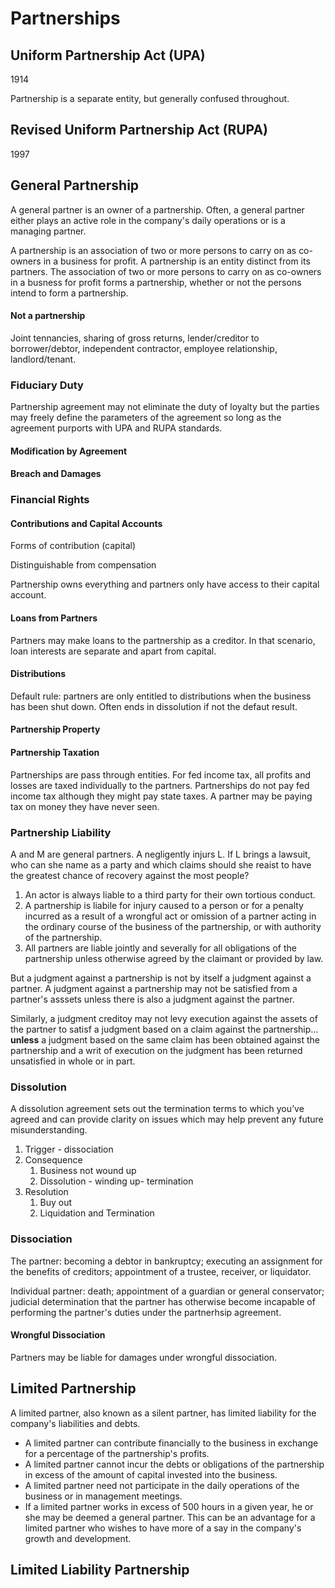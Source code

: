 # Partnerships

## Uniform Partnership Act (UPA)

1914

Partnership is a separate entity, but generally confused throughout.

## Revised Uniform Partnership Act (RUPA)

1997

## General Partnership

A general partner is an owner of a partnership. Often, a general partner either plays an active role in the company's daily operations or is a managing partner.

A partnership is an association of two or more persons to carry on as co-owners in a business for profit. A partnership is an entity distinct from its partners. The association of two or more persons to carry on as co-owners in a busness for profit forms a partnership, whether or not the persons intend to form a partnership.&#x20;

#### Not a partnership

Joint tennancies, sharing of gross returns, lender/creditor to borrower/debtor, independent contractor, employee relationship, landlord/tenant.&#x20;

### Fiduciary Duty

Partnership agreement may not eliminate the duty of loyalty but the parties may freely define the parameters of the agreement so long as the agreement purports with UPA and RUPA standards.&#x20;

#### Modification by Agreement

#### Breach and Damages

### Financial Rights

#### Contributions and Capital Accounts

Forms of contribution (capital)

Distinguishable from compensation

Partnership owns everything and partners only have access to their capital account.&#x20;

#### Loans from Partners

Partners may make loans to the partnership as a creditor. In that scenario, loan interests are separate and apart from capital.&#x20;

#### Distributions

Default rule: partners are only entitled to distributions when the business has been shut down. Often ends in dissolution if not the defaut result.

#### Partnership Property

#### Partnership Taxation&#x20;

Partnerships are pass through entities. For fed income tax, all profits and losses are taxed individually to the partners. Partnerships do not pay fed income tax although they might pay state taxes. A partner may be paying tax on money they have never seen.&#x20;

### Partnership Liability

A and M are general partners. A negligently injurs L. If L brings a lawsuit, who can she name as a party and which claims should she reaist to have the greatest chance of recovery against the most people?&#x20;

1. An actor is always liable to a third party for their own tortious conduct.
2. A partnership is liabile for injury caused to a person or for a penalty incurred as a result of a wrongful act or omission of a partner acting in the ordinary course of the business of the partnership, or with authority of the partnership.
3. All partners are liable jointly and severally for all obligations of the partnership unless otherwise agreed by the claimant or provided by law.

But a judgment against a partnership is not by itself a judgment against a partner. A judgment against a partnership may not be satisfied from a partner's asssets unless there is also a judgment against the partner.&#x20;

Similarly, a judgment creditoy may not levy execution against the assets of the partner to satisf a judgment based on a claim against the partnership... **unless** a judgment based on the same claim has been obtained against the partnership and a writ of execution on the judgment has been returned unsatisfied in whole or in part.

### Dissolution

A dissolution agreement sets out the termination terms to which you’ve agreed and can provide clarity on issues which may help prevent any future misunderstanding.

1. Trigger - dissociation
2. Consequence
   1. Business not wound up&#x20;
   2. Dissolution - winding up- termination
3. Resolution
   1. Buy out
   2. Liquidation and Termination

### Dissociation

The partner: becoming a debtor in bankruptcy; executing an assignment for the benefits of creditors; appointment of a trustee, receiver, or liquidator.&#x20;

Individual partner: death; appointment of a guardian or general conservator; judicial determination that the partner has otherwise become incapable of performing the partner's duties under the partnerhsip agreement.&#x20;

#### Wrongful Dissociation

Partners may be liable for damages under wrongful dissociation.

## Limited Partnership

A limited partner, also known as a silent partner, has limited liability for the company's liabilities and debts.

* A limited partner can contribute financially to the business in exchange for a percentage of the partnership's profits.
* A limited partner cannot incur the debts or obligations of the partnership in excess of the amount of capital invested into the business.
* A limited partner need not participate in the daily operations of the business or in management meetings.
* If a limited partner works in excess of 500 hours in a given year, he or she may be deemed a general partner. This can be an advantage for a limited partner who wishes to have more of a say in the company's growth and development.

## Limited Liability Partnership


